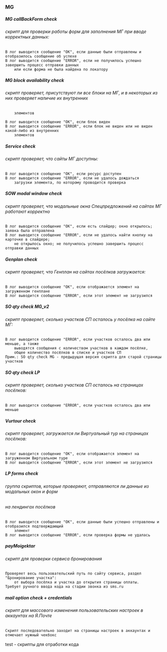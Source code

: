 ### MG
##### MG callBackForm check
###### скрипт для проверки работы форм для заполнения МГ при вводе корректных данных:
 
    В лог выводится сообщение "ОК", если данные были отправлены и отобразилось сообщение об успехе
    В лог выводится сообщение "ERROR", если не получилось успешно завершить процесс отправки данных 
        или если форма не была найдена по локатору
                     
##### MG block availability check
###### скрипт проверяет, присутствуют ли все блоки на МГ, и в некоторых из них проверяет наличие их внутренних
        элементов
 
    В лог выводится сообщение "ОК", если блок виден
    В лог выводится сообщение "ERROR", если блок не виден или не виден какой-либо из внутренних 
        элементов

##### Service check
###### скрипт проверяет, что сайты МГ доступны:
 
    В лог выводится сообщение "ОК", если ресурс доступен
    В лог выводится сообщение "ERROR", если не удалось дождаться 
        загрузки элемента, по которому проводится проверка

##### SOW modal window check
###### скрипт проверяет, что модальные окна Спецпредложений на сайтах МГ работают корректно 
 
    В лог выводится сообщение "ОК", если есть слайдер; окно открылось; заявка была отправлена
    В лог выводится сообщение "ERROR", если не удалось найти кнопку на карточке в слайдере; 
        не открылось окно; не получилось успешно завершить процесс отправки данных

##### Genplan check
###### скрипт проверяет, что Генплан на сайтах посёлков загружается: 
 
    В лог выводится сообщение "ОК", если отображается элемент на загруженном генплане
    В лог выводится сообщение "ERROR", если этот элемент не загрузился

##### SO qty check MG_v2
###### скрипт проверяет, сколько участков СП осталось у посёлка на сайте МГ: 
 
    В лог выводится сообщение "ERROR", если участков осталось два или меньше, а также 
        выводятся сообщения с количеством участков в каждом посёлке,
        общее количество посёлков в списке и участков СП
    Прим.: SO qty check MG - предыдущая версия скрипта для старой страницы участков

##### SO qty check LP
###### скрипт проверяет, сколько участков СП осталось на страницах посёлков: 
 
    В лог выводится сообщение "ERROR", если участков осталось два или меньше

##### Vurtour check
###### скрипт проверяет, загружается ли Виртуальный тур на страницах посёлков: 
 
    В лог выводится сообщение "ОК", если отображается элемент на загруженном Виртуальном туре
    В лог выводится сообщение "ERROR", если этот элемент не загрузился

##### LP forms check
###### группа скриптов, которые проверяют, отправляются ли данные из модальных окон и форм 
###### на лендингах посёлков
 
    В лог выводится сообщение "ОК", если данные были успешно отправлены и отобразился подтверждающий 
        элемент
    В лог выводится сообщение "ERROR", если проверка формы не удалась

##### payMoigektar
###### скрипт для проверки сервиса бронирования  
 
    Проверяет весь пользовательский путь по сайту сервиса, раздел "Бронирование участка":
        от выбора посёлка и участка до открытия страницы оплаты.
    Требует ручного ввода кода на стадии звонка из sms.ru

##### mail option check + credentials
###### скрипт для массового изменения пользовательских настроек в аккаунтах на Я.Почте  
 
    Скрипт последовательно заходит на страницы настроек в аккаунтах и отмечает нужный чекбокс


test - скрипты для отработки кода                     
